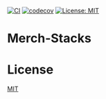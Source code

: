 [![CI](https://github.com/ramblin-rose/addon-QuickExchange/actions/workflows/ci.yml/badge.svg?branch=master)](https://github.com/ramblin-rose/addon-QuickExchange/actions/workflows/ci.yml)
[![codecov](https://codecov.io/gh/ramblin-rose/addon-QuickExchange/branch/master/graph/badge.svg?token=XG5CAZ6LIC)](https://codecov.io/gh/ramblin-rose/addon-QuickExchange)
[![License: MIT](https://img.shields.io/badge/License-MIT-yellow.svg)](https://github.com/ramblin-rose/addon-QuickExchange/blob/master/LICENSE)

# Merch-Stacks

# License

[MIT](https://github.com/ramblin-rose/addon-QuickExchange/blob/master/LICENSE)
